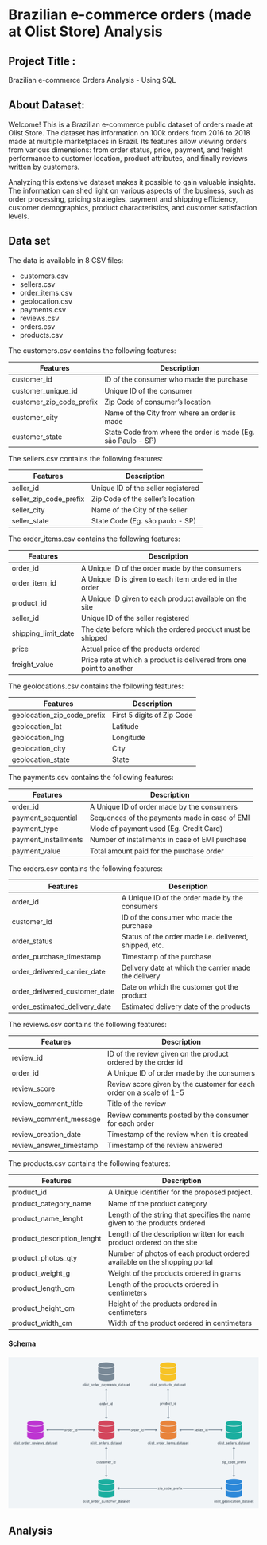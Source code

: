 # Brazilian e-commerce orders (made at Olist Store) Analysis

## Project Title : 
Brazilian e-commerce Orders Analysis - Using SQL

## About Dataset:
Welcome! This is a Brazilian e-commerce public dataset of orders made at Olist Store. The dataset has information on 100k orders from 2016 to 2018 made at multiple marketplaces in Brazil. Its features allow viewing orders from various dimensions: from order status, price, payment, and freight performance to customer location, product attributes, and finally reviews written by customers. 

Analyzing this extensive dataset makes it possible to gain valuable insights. The information can shed light on various aspects of the business, such as order processing, pricing strategies, payment and shipping efficiency, customer demographics, product characteristics, and customer satisfaction levels.

## Data set
The data is available in 8 CSV files:

- customers.csv
- sellers.csv
- order_items.csv
- geolocation.csv
- payments.csv
- reviews.csv
- orders.csv
- products.csv

The customers.csv contains the following features:

Features                  | Description
-------------             | -------------
customer_id               | ID of the consumer who made the purchase
customer_unique_id        | Unique ID of the consumer
customer_zip_code_prefix  | Zip Code of consumer’s location
customer_city             | Name of the City from where an order is made
customer_state            | State Code from where the order is made (Eg. são Paulo - SP)


The sellers.csv contains the following features:

Features                    | Description
-------------               | -------------
seller_id                   | Unique ID of the seller registered
seller_zip_code_prefix      | Zip Code of the seller’s location
seller_city                 | Name of the City of the seller
seller_state                | State Code (Eg. são paulo - SP)

The order_items.csv contains the following features:

Features                    | Description
-------------               | -------------
order_id                    | A Unique ID of the order made by the consumers
order_item_id               | A Unique ID is given to each item ordered in the order
product_id                  | A Unique ID given to each product available on the site
seller_id                   | Unique ID of the seller registered
shipping_limit_date         | The date before which the ordered product must be shipped
price                       | Actual price of the products ordered
freight_value               | Price rate at which a product is delivered from one point to another


The geolocations.csv contains the following features:

Features                        | Description
-------------                   | -------------
geolocation_zip_code_prefix     | First 5 digits of Zip Code
geolocation_lat                 | Latitude
geolocation_lng                 | Longitude
geolocation_city                | City
geolocation_state               | State


The payments.csv contains the following features:

Features                        | Description
-------------                   | -------------
order_id                        | A Unique ID of order made by the consumers
payment_sequential              | Sequences of the payments made in case of EMI
payment_type                    | Mode of payment used (Eg. Credit Card)
payment_installments            | Number of installments in case of EMI purchase
payment_value                   | Total amount paid for the purchase order


The orders.csv contains the following features:

Features                        | Description
-------------                   | -------------
order_id                        | A Unique ID of the order made by the consumers
customer_id                     | ID of the consumer who made the purchase
order_status                    | Status of the order made i.e. delivered, shipped, etc.
order_purchase_timestamp        | Timestamp of the purchase
order_delivered_carrier_date    | Delivery date at which the carrier made the delivery
order_delivered_customer_date   | Date on which the customer got the product
order_estimated_delivery_date   | Estimated delivery date of the products


The reviews.csv contains the following features:

Features                        | Description
-------------                   | -------------
review_id                       | ID of the review given on the product ordered by the order id
order_id                        | A Unique ID of order made by the consumers
review_score                    | Review score given by the customer for each order on a scale of 1-5
review_comment_title            | Title of the review
review_comment_message          | Review comments posted by the consumer for each order
review_creation_date            | Timestamp of the review when it is created
review_answer_timestamp         | Timestamp of the review answered


The products.csv contains the following features:

Features                        | Description
-------------                   | -------------
product_id                      | A Unique identifier for the proposed project.
product_category_name           | Name of the product category
product_name_lenght             | Length of the string that specifies the name given to the products ordered
product_description_lenght      | Length of the description written for each product ordered on the site
product_photos_qty              | Number of photos of each product ordered available on the shopping portal
product_weight_g                | Weight of the products ordered in grams
product_length_cm               | Length of the products ordered in centimeters
product_height_cm               | Height of the products ordered in centimeters
product_width_cm                | Width of the product ordered in centimeters

#### Schema

<img src="./images/schema.png" alt="schema"/>

## Analysis

